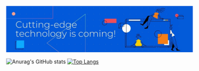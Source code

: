 <img src="https://github.com/EcnalEed/EcnalEed/blob/main/Banner.jpg" alt="Banner">

![Anurag's GitHub stats](https://github-readme-stats.vercel.app/api?username=EcnalEed&show_icons,hide=stars,commits,prs,issues,contribs=true)
[![Top Langs](https://github-readme-stats.vercel.app/api/top-langs/?username=EcnalEed&layout=compact)](https://github.com/anuraghazra/github-readme-stats)

<!--
**EcnalEed/EcnalEed** is a ✨ _special_ ✨ repository because its `README.md` (this file) appears on your GitHub profile.

Here are some ideas to get you started:

- 🔭 I’m currently working on ...
- 🌱 I’m currently learning ...
- 👯 I’m looking to collaborate on ...
- 🤔 I’m looking for help with ...
- 💬 Ask me about ...
- 📫 How to reach me: ...
- 😄 Pronouns: ...
- ⚡ Fun fact: ...
-->
